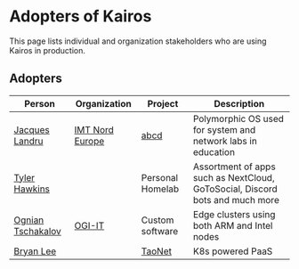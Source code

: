 # Adopters of Kairos

This page lists individual and organization stakeholders who are using Kairos in production.

## Adopters

| Person | Organization | Project | Description |
|--------|--------------|---------|-------------|
| [Jacques Landru](https://github.com/j-landru) | [IMT Nord Europe](https://imt-nord-europe.fr/en/) | [abcd](https://framagit.org/j-landru/abcd) | Polymorphic OS used for system and network labs in education |
| [Tyler Hawkins](https://github.com/tyzbit) | | Personal Homelab | Assortment of apps such as NextCloud, GoToSocial, Discord bots and much more |
| [Ognian Tschakalov](mailto:ognian.tschakalov@ogi-it.com) | [OGI-IT](http://www.ogi-it.com/) | Custom software | Edge clusters using both ARM and Intel nodes |
| [Bryan Lee](https://github.com/6ixfalls) | | [TaoNet](https://taonet.work/) | K8s powered PaaS |

